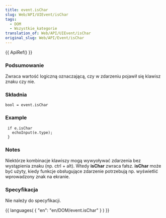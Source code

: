 ```yaml
---
title: event.isChar
slug: Web/API/UIEvent/isChar
tags:
  - DOM
  - Wszystkie_kategorie
translation_of: Web/API/UIEvent/isChar
original_slug: Web/API/Event/isChar
---
```

{{ ApiRef() }}

### Podsumowanie

Zwraca wartość logiczną oznaczającą, czy w zdarzeniu pojawił się klawisz znaku czy nie.

### Składnia

    bool = event.isChar

### Example

     if e.isChar
       echoInput(e.type);
     }

### Notes

Niektórze kombinacje klawiszy mogą wywyoływać zdarzenia bez wystąpienia znaku (np. ctrl + alt). Wtedy **isChar** zwraca fałsz. **isChar** może być użyty, kiedy funkcje obsługujące zdarzenie potrzebują np. wyświetlić wprowadzony znak na ekranie.

### Specyfikacja

Nie należy do specyfikacji.

{{ languages( { "en": "en/DOM/event.isChar" } ) }}
